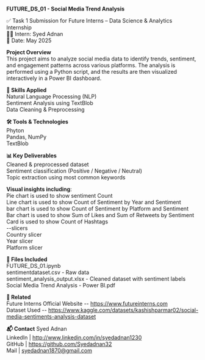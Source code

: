 **FUTURE_DS_01 - Social Media Trend Analysis**

✅ Task 1 Submission for Future Interns – Data Science & Analytics Internship       
👨‍💻 Intern: Syed Adnan       
📅 Date: May 2025

**Project Overview**     
  This project aims to analyze social media data to identify trends, sentiment, and engagement patterns across various platforms. The analysis is performed using a Python script, and the results are then visualized interactively in a Power BI dashboard.

**🧠 Skills Applied**    
    Natural Language Processing (NLP)     
    Sentiment Analysis using TextBlob     
    Data Cleaning & Preprocessing     

**🛠 Tools & Technologies**    
   Phyton       
   Pandas, NumPy     
  TextBlob     

**📊 Key Deliverables**    
   Cleaned & preprocessed dataset   
   Sentiment classification (Positive / Negative / Neutral)     
   Topic extraction using most common keywords    

**Visual insights including**:    
   Pie chart is used to show   sentiment Count        
   Line chart is used to show  Count of Sentiment by Year and Sentiment           
   bar chart is used to show  Count of Sentiment by Platform and Sentiment         
   Bar chart is used to show  Sum of Likes and Sum of Retweets by Sentiment      
   Card is used to show Count of Hashtags    
  --slicers    
   Country slicer  
   Year slicer    
   Platform slicer    

  
**📁 Files Included**  
   FUTURE_DS_01.ipynb   
   sentimentdataset.csv - Raw data   
   sentiment_analysis_output.xlsx - Cleaned dataset with sentiment labels   
   Social Media Trend Analysis - Power BI.pdf   

**🔗 Related**   
  Future Interns Official Website -- https://www.futureinterns.com     
  Dataset Used -- https://www.kaggle.com/datasets/kashishparmar02/social-media-sentiments-analysis-dataset  

**📬 Contact**
  Syed Adnan  
  LinkedIn | http://www.linkedin.com/in/syedadnan1230  
  GitHub   | https://github.com/Syedadnan32   
  Mail     | syedadnan1870@gmail.com
